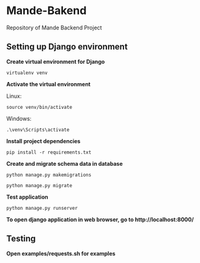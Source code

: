 # Mande-Bakend
Repository of Mande Backend Project

## Setting up Django environment

**Create virtual environment for Django**

```
virtualenv venv
```

**Activate the virtual environment**

Linux:
```
source venv/bin/activate
```

Windows:
```
.\venv\Scripts\activate
```

**Install project dependencies**
```
pip install -r requirements.txt
```

**Create and migrate schema data in database**
```
python manage.py makemigrations

python manage.py migrate

```

**Test application**

```
python manage.py runserver
```

**To open django application in web browser, go to http://localhost:8000/**

## Testing

**Open examples/requests.sh for examples**
